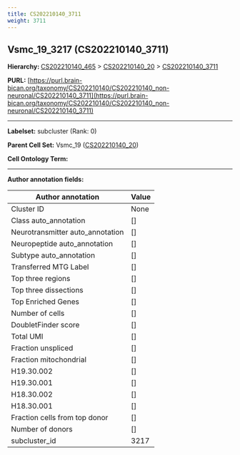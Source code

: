 ```yaml
---
title: CS202210140_3711
weight: 3711
---
```

## Vsmc_19_3217 (CS202210140_3711)
<b>Hierarchy: </b>
[CS202210140_465](../CS202210140_465) >
[CS202210140_20](../CS202210140_20) >
[CS202210140_3711](../CS202210140_3711)

**PURL:** [https://purl.brain-bican.org/taxonomy/CS202210140/CS202210140_non-neuronal/CS202210140_3711](https://purl.brain-bican.org/taxonomy/CS202210140/CS202210140_non-neuronal/CS202210140_3711)

---


**Labelset:** subcluster (Rank: 0)

**Parent Cell Set:** Vsmc_19 ([CS202210140_20](../CS202210140_20))



**Cell Ontology Term:** 

[MARKER GENES.]: #


---

[TRANSFERRED ANNOTATIONS.]: #


[AUTHOR ANNOTATION FIELDS.]: #


**Author annotation fields:**

| Author annotation | Value |
|-------------------|-------|
|Cluster ID|None|
|Class auto_annotation|[]|
|Neurotransmitter auto_annotation|[]|
|Neuropeptide auto_annotation|[]|
|Subtype auto_annotation|[]|
|Transferred MTG Label|[]|
|Top three regions|[]|
|Top three dissections|[]|
|Top Enriched Genes|[]|
|Number of cells|[]|
|DoubletFinder score|[]|
|Total UMI|[]|
|Fraction unspliced|[]|
|Fraction mitochondrial|[]|
|H19.30.002|[]|
|H19.30.001|[]|
|H18.30.002|[]|
|H18.30.001|[]|
|Fraction cells from top donor|[]|
|Number of donors|[]|
|subcluster_id|3217|
